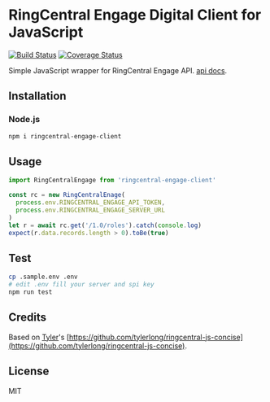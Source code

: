 # RingCentral Engage Digital Client for JavaScript

[![Build Status](https://travis-ci.org/ringcentral/engage-digital-js.svg?branch=release)](https://travis-ci.org/zxdong262/engage-digital-js)
[![Coverage Status](https://coveralls.io/repos/github/ringcentral/engage-digital-js/badge.svg?branch=release)](https://coveralls.io/github/ringcentral/engage-digital-js?branch=release)

Simple JavaScript wrapper for RingCentral Engage API. [api docs](https://engage-api-docs.readthedocs.io/).

## Installation

### Node.js

```bash
npm i ringcentral-engage-client
```

## Usage

```js
import RingCentralEngage from 'ringcentral-engage-client'

const rc = new RingCentralEnage(
  process.env.RINGCENTRAL_ENGAGE_API_TOKEN,
  process.env.RINGCENTRAL_ENGAGE_SERVER_URL
)
let r = await rc.get('/1.0/roles').catch(console.log)
expect(r.data.records.length > 0).toBe(true)
```

## Test

```bash
cp .sample.env .env
# edit .env fill your server and spi key
npm run test
```

## Credits

Based on [Tyler](https://github.com/tylerlong)'s [https://github.com/tylerlong/ringcentral-js-concise](https://github.com/tylerlong/ringcentral-js-concise).

## License

MIT
